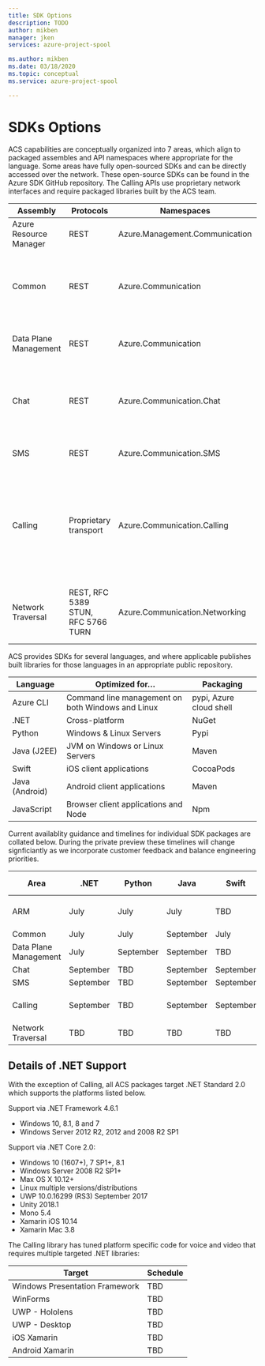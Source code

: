```yaml
---
title: SDK Options
description: TODO
author: mikben
manager: jken
services: azure-project-spool

ms.author: mikben
ms.date: 03/18/2020
ms.topic: conceptual
ms.service: azure-project-spool

---
```


# SDKs Options

ACS capabilities are conceptually organized into 7 areas, which align to packaged assembles and API namespaces where appropriate for the language. Some areas have fully open-sourced SDKs and can be directly accessed over the network. These open-source SDKs can be found in the Azure SDK GitHub repository. The Calling APIs use proprietary network interfaces and require packaged libraries built by the ACS team.

Assembly    | Protocols| Namespaces| Capabilities
----|----|---|---|
Azure Resource Manager | REST    | Azure.Management.Communication |Control plane, Provision ACS resources
Common|    REST    |Azure.Communication|Bases types for other areas, APIs for telemetry, creating rooms, token management
Data Plane Management|REST|Azure.Communication|    Phone numbers, Rooms, Users, etc.
Chat |    REST |Azure.Communication.Chat|   Create and connect to system-to-person or person-to-person text interactions.
SMS |     REST | Azure.Communication.SMS|    Send and receive SMS messages.
Calling |     Proprietary transport |Azure.Communication.Calling | Create and connect to system-to-person or person-to-person voice, video, screen-sharing, and other real-time data communication.
Network Traversal    | REST, RFC 5389 STUN, RFC 5766 TURN | Azure.Communication.Networking | Create STUN and TURN servers and access their traversal capabilities  

ACS provides SDKs for several languages, and where applicable publishes built libraries for those languages in an appropriate public repository.

Language | Optimized for…| Packaging
-|-|-|
Azure CLI|    Command line management on both Windows and Linux    | pypi, Azure cloud shell
.NET | Cross-platform | NuGet
Python | Windows & Linux Servers |    Pypi
Java (J2EE)    | JVM on Windows or Linux Servers |    Maven
Swift |    iOS client applications    | CocoaPods
Java (Android) |    Android client applications    | Maven
JavaScript |    Browser client applications and Node |    Npm


Current availablity guidance and timelines for individual SDK packages are collated below. During the private preview these timelines will change signficiantly as we incorporate customer feedback and balance engineering priorities.

Area|  .NET | Python|Java | Swift | Java (Android)|JavaScript|Other|
-|-|-|-|-|-|-|-|
ARM  |July |    July    |July |   TBD  |N/A|July|Azure CLI - July
Common     |July    |July  |September| July| July| July |N/A
Data Plane Management  | July |   September |  September| TBD|    TBD|    July| CLI|N/A
Chat   |September | TBD  |September |September    |September    |July    |N/A
SMS     |September | TBD  |September |September    |September    |July    |N/A
Calling   |September | TBD  |September |September    |July    |July    |iOS Objective C in July
Network Traversal | TBD |TBD|TBD|TBD|TBD|TBD|TBD|

## Details of .NET Support

With the exception of Calling, all ACS packages target .NET Standard 2.0 which supports the platforms listed below.

Support via .NET Framework 4.6.1
-    Windows 10, 8.1, 8 and 7
-    Windows Server 2012 R2, 2012 and 2008 R2 SP1

Support via .NET Core 2.0:
-    Windows 10 (1607+), 7 SP1+, 8.1
-    Windows Server 2008 R2 SP1+
-    Max OS X 10.12+
-    Linux multiple versions/distributions
-    UWP 10.0.16299 (RS3) September 2017
-    Unity 2018.1
-    Mono 5.4
-    Xamarin iOS 10.14
-    Xamarin Mac 3.8

The Calling library has tuned platform specific code for voice and video that requires multiple targeted .NET libraries:

|Target|Schedule|
|-|-|
|Windows Presentation Framework | TBD|
|WinForms |TBD|
|UWP - Hololens|TBD|
|UWP - Desktop|TBD|
|iOS Xamarin|TBD|
|Android Xamarin|TBD|

